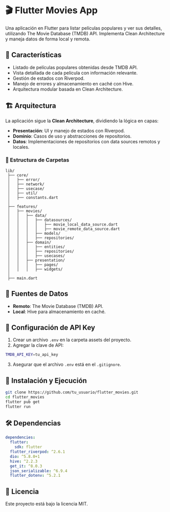 # 🎬 Flutter Movies App

Una aplicación en Flutter para listar películas populares y ver sus detalles, utilizando The Movie Database (TMDB) API. Implementa Clean Architecture y maneja datos de forma local y remota.

## 📌 Características
- Listado de películas populares obtenidas desde TMDB API.
- Vista detallada de cada película con información relevante.
- Gestión de estados con Riverpod.
- Manejo de errores y almacenamiento en caché con Hive.
- Arquitectura modular basada en Clean Architecture.

## 🏗️ Arquitectura
La aplicación sigue la **Clean Architecture**, dividiendo la lógica en capas:
- **Presentación**: UI y manejo de estados con Riverpod.
- **Dominio**: Casos de uso y abstracciones de repositorios.
- **Datos**: Implementaciones de repositorios con data sources remotos y locales.

### 📂 Estructura de Carpetas
```
lib/
 ├── core/
 │   ├── error/
 │   ├── network/
 │   ├── usecase/
 │   ├── util/
 │   ├── constants.dart
 │
 ├── features/
 │   ├── movies/
 │   │   ├── data/
 │   │   │   ├── datasources/
 │   │   │   │   ├── movie_local_data_source.dart
 │   │   │   │   ├── movie_remote_data_source.dart
 │   │   │   ├── models/
 │   │   │   ├── repositories/
 │   │   ├── domain/
 │   │   │   ├── entities/
 │   │   │   ├── repositories/
 │   │   │   ├── usecases/
 │   │   ├── presentation/
 │   │   │   ├── pages/
 │   │   │   ├── widgets/
 │
 ├── main.dart
```

## 📡 Fuentes de Datos
- **Remoto**: The Movie Database (TMDB) API.
- **Local**: Hive para almacenamiento en caché.

## 🔧 Configuración de API Key
1. Crear un archivo `.env` en la carpeta assets del proyecto.
2. Agregar la clave de API:
```sh
TMDB_API_KEY=tu_api_key
```
3. Asegurar que el archivo `.env` está en el `.gitignore`.

## 🚀 Instalación y Ejecución
```sh
git clone https://github.com/tu_usuario/flutter_movies.git
cd flutter_movies
flutter pub get
flutter run
```

## 🛠️ Dependencias
```yaml
dependencies:
  flutter:
    sdk: flutter
  flutter_riverpod: ^2.6.1
  dio: ^5.8.0+1
  hive: ^2.2.3
  get_it: ^8.0.3
  json_serializable: ^6.9.4
  flutter_dotenv: ^5.2.1
```

## 📄 Licencia
Este proyecto está bajo la licencia MIT.

